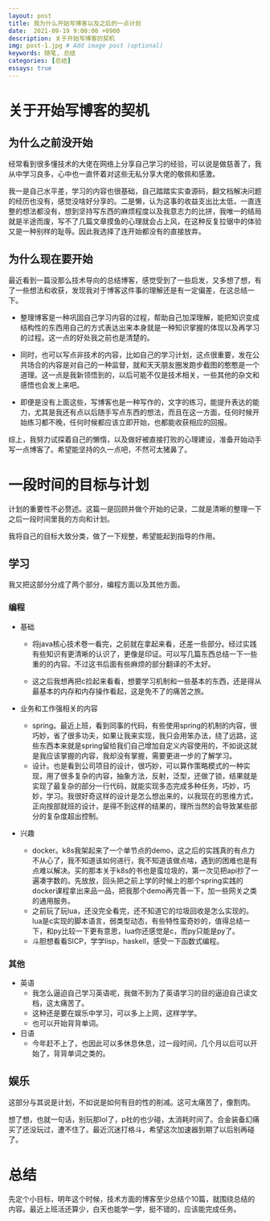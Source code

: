 ```yaml
---
layout: post
title: 我为什么开始写博客以及之后的一点计划
date:  2021-09-19 9:00:00 +0900
description: 关于开始写博客的契机
img: post-1.jpg # Add image post (optional)
keywords: 随笔, 总结
categories: [总结]
essays: true 
---
```


# 关于开始写博客的契机

## 为什么之前没开始

经常看到很多懂技术的大佬在网络上分享自己学习的经验，可以说是做慈善了，我从中学习良多，心中也一直怀着对这些无私分享大佬的敬佩和感激。

我一是自己水平差，学习的内容也很基础，自己踏踏实实查源码，翻文档解决问题的经历也没有，感觉没啥好分享的。二是懒，认为这事的收益支出比太低，一直连整的想法都没有，想到坚持写东西的麻烦程度以及我意志力的比拼，我唯一的结局就是半途而废，写不了几篇文章摸鱼的心理就会占上风，在这种反复拉锯中的体验又是一种别样的耻辱。因此我选择了连开始都没有的直接放弃。

## 为什么现在要开始

最近看到一篇没那么技术导向的总结博客，感觉受到了一些启发，又多想了想，有了一些想法和收获，发现我对于博客这件事的理解还是有一定偏差，在这总结一下。

- 整理博客是一种巩固自己学习内容的过程，帮助自己加深理解，能把知识变成结构性的东西用自己的方式表达出来本身就是一种知识掌握的体现以及再学习的过程。这一点的好处我之前也是清楚的。

- 同时，也可以写点非技术的内容，比如自己的学习计划，这点很重要，发在公共场合的内容是对自己的一种监督，就和天天朋友圈发跑步截图的憨憨是一个道理。这一点是我新领悟到的，以后可能不仅是技术相关，一些其他的杂文和感悟也会发上来吧。

- 即便是没有上面这些，写博客也是一种写作的，文字的练习，能提升表达的能力，尤其是我还有点以后随手写点东西的想法，而且在这一方面，任何时候开始练习都不晚，任何时候都应该立即开始，也都能收获相应的回报。

综上，我努力试探着自己的懒惰，以及做好被直接打败的心理建设，准备开始动手写一点博客了。希望能坚持的久一点吧，不然可太猪鼻了。

# 一段时间的目标与计划

计划的重要性不必赘述。这篇一是回顾并做个开始的记录，二就是清晰的整理一下之后一段时间里我的方向和计划。

我将自己的目标大致分类，做了一下规整，希望能起到指导的作用。

## 学习

我又把这部分分成了两个部分，编程方面以及其他方面。

### 编程

- 基础

  - 将java核心技术卷一看完，之前就在拿起来看，还差一些部分。经过实践有些知识有更清晰的认识了，更像是印证。可以写几篇东西总结一下一些重的的内容。不过这书后面有些麻烦的部分翻译的不太好。

  - 这之后我想再把c捡起来看看，想要学习机制和一些基本的东西，还是得从最基本的内存和内存操作看起，这是免不了的痛苦之旅。


- 业务和工作强相关的内容
  - spring。最近上班，看到同事的代码，有些使用spring的机制的内容，很巧妙，省了很多功夫，如果让我来实现，我只会用笨办法，绕了远路，这些东西本来就是spring留给我们自己增加自定义内容使用的，不如说这就是我应该掌握的内容，我却没有掌握，需要更进一步的了解学习。
  - 设计。也是看到公司项目的设计，很巧妙，可以算作策略模式的一种实现，用了很多复杂的内容，抽象方法，反射，泛型，还做了锁，结果就是实现了最复杂的部分一行代码，就能实现多态完成多种任务，巧妙，巧妙，学习。我很好奇这样的设计是怎么想出来的，以我现在的思维方式，正向按部就班的设计，是得不到这样的结果的，理所当然的会导致某些部分的复杂度超出控制。
- 兴趣
  - docker。k8s我架起来了一个单节点的demo，这之后的实践真的有点力不从心了，我不知道该如何进行，我不知道该做点啥，遇到的困难也是有点难以解决。买的那本关于k8s的书也是蛮垃圾的，第一次见把api抄了一遍凑字数的。先放放，回头把之前上学的时候上的那个spring实践的docker课程拿出来品一品，把我那个demo再完善一下，加一些网关之类的通用服务。
  - 之前玩了玩lua，还没完全看完，还不知道它的垃圾回收是怎么实现的。lua是c实现的脚本语言，弱类型动态，有些特性蛮奇妙的，值得总结一下，和py比较一下更有意思，lua你还感觉是c，而py只能是py了。
  - 斗胆想看看SICP，学学lisp，haskell，感受一下函数式编程。

### 其他

- 英语
  - 我怎么逼迫自己学习英语呢，我做不到为了英语学习的目的逼迫自己读文档，这太痛苦了。
  - 这种还是要在娱乐中学习，可以多上上网，这样学学。
  - 也可以开始背背单词。
- 日语
  - 今年赶不上了，也因此可以多休息休息，过一段时间，几个月以后可以开始了，背背单词之类的。

## 娱乐

这部分与其说是计划，不如说是如何有目的性的削减。这可太痛苦了，像割肉。

想了想，也就一句话，别玩那lol了，p社的也少碰，太消耗时间了。合金装备幻痛买了还没玩过，遭不住了。最近沉迷打格斗，希望这次加速器到期了以后别再碰了。

# 总结

先定个小目标，明年这个时候，技术方面的博客至少总结个10篇，就围绕总结的内容。最近上班活还算少，白天也能学一学，挺不错的，应该能完成任务。
